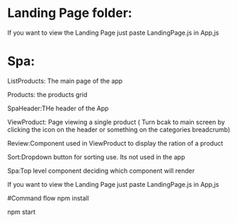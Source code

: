 # Landing Page folder:

If you want to view the Landing Page just paste LandingPage.js in App,js

# Spa:

ListProducts: The main page of the app

Products: the products grid

SpaHeader:THe header of the App

ViewProduct: Page viewing a single product ( Turn bcak to main screen by clicking the icon on the header or something on the categories breadcrumb)

Review:Component used in ViewProduct to display the ration of a product

Sort:Dropdown button for sorting use. Its not used in the app

Spa:Top level component deciding which component will render

If you want to view the Landing Page just paste LandingPage.js in App,js

#Command flow npm install

npm start